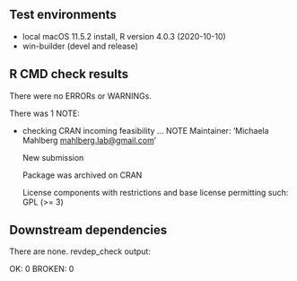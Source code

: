 ## Test environments
* local macOS 11.5.2 install, R version 4.0.3 (2020-10-10)
* win-builder (devel and release)

## R CMD check results
There were no ERRORs or WARNINGs.

There was 1 NOTE:

* checking CRAN incoming feasibility ... NOTE
  Maintainer: ‘Michaela Mahlberg <mahlberg.lab@gmail.com>’
  
  New submission
  
  Package was archived on CRAN
  
  License components with restrictions and base license permitting such:
    GPL (>= 3)


## Downstream dependencies

There are none. revdep_check output:

OK: 0
BROKEN: 0
